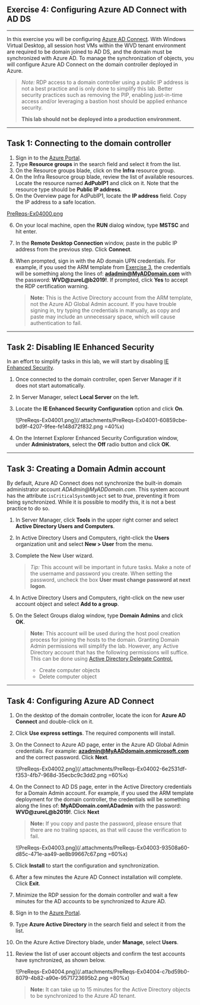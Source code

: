 Exercise 4: Configuring Azure AD Connect with AD DS
---------------------------------------------------
---
In this exercise you will be configuring [Azure AD Connect](https://docs.microsoft.com/en-us/azure/active-directory/hybrid/whatis-azure-ad-connect). With Windows Virtual Desktop, all session host VMs within the WVD tenant environment are required to be domain joined to AD DS, and the domain must be synchronized with Azure AD. To manage the synchronization of objects, you will configure Azure AD Connect on the domain controller deployed in Azure.

> *Note:* RDP access to a domain controller using a public IP address is not a best practice and is 
> only done to simplify this lab. Better security practices such as removing the PIP,
> enabling just-in-time access and/or leveraging a bastion host should be applied enhance security. 
>
> **This lab should not be deployed into a production environment.**
---
## Task 1: Connecting to the domain controller 
1. Sign in to the [Azure Portal](https://portal.azure.com/).                                                                                    
2. Type **Resource groups** in the search field and select it from the list. 
3. On the Resource groups blade, click on the **Infra** resource group. 
4. On the Infra Resource group blade, review the list of available resources. Locate the resource named **AdPubIP1** and click on it. Note that the resource type should be **Public IP address**.
5. On the Overview page for AdPubIP1, locate the **IP address** field. Copy the IP address to a safe location.

[PreReqs-Ex04000.png](attachments/PreReqs-Ex04000-4449308a-6098-4445-8bb7-a20c54dae18e.png)

6. On your local machine, open the **RUN** dialog window, type **MSTSC** and hit enter.                                                                                                                              
7. In the **Remote Desktop Connection** window, paste in the public IP address from the previous step. Click **Connect**.                                                                                               
8. When prompted, sign in with the AD domain UPN credentials. For example, if you used the ARM template from [Exercise 3](/Windows-Virtual-Desktop-on-Azure-Lab/Prerequisites/Exercise-3:-Deploying-Azure-Infrastructure-and-AD-DS), the credentials will be something along the lines of: **adadmin@MyADDomain.com** with the password: **WVD\@zureL\@b2019!**. If prompted, click **Yes** to accept the RDP certification warning.                                                   

   > **Note:** This is the Active Directory account from the ARM template, not the
   > Azure AD Global Admin account. If you have trouble signing in, try typing 
   > the credentials in manually, as copy and paste may include an unnecessary 
   > space, which will cause authentication to fail.
---
## Task 2: Disabling IE Enhanced Security
In an effort to simplify tasks in this lab, we will start by disabling [IE Enhanced Security](https://docs.microsoft.com/en-us/windows-hardware/customize/desktop/unattend/microsoft-windows-ie-esc).
1. Once connected to the domain controller, open Server Manager if it does not start automatically.
2. In Server Manager, select **Local Server** on the left.
3. Locate the **IE Enhanced Security Configuration** option and click **On**. 

   ![PreReqs-Ex04001.png](/.attachments/PreReqs-Ex04001-60859cbe-bd9f-4207-9fee-fe148d72f832.png =40%x)

4. On the Internet Explorer Enhanced Security Configuration window, under **Administrators**, select the **Off** radio button and click **OK**.
---
## Task 3: Creating a Domain Admin account
By default, Azure AD Connect does not synchronize the built-in domain administrator account *ADAdmin\@MyADDomain.com*. This system account has the attribute `isCriticalSystemObject` set to *true*, preventing it from being synchronized. While it is possible to modify this, it is not a best practice to do so.   
1. In Server Manager, click **Tools** in the upper right corner and select **Active Directory Users and Computers**.
2. In Active Directory Users and Computers, right-click the **Users** organization unit and select **New > User** from the menu.
3. Complete the New User wizard.

   > *Tip:* This account will be important in future tasks. Make a note of the username and password 
   > you create. When setting the password, uncheck the box **User must change password at next logon**. 

4. In Active Directory Users and Computers, right-click on the new user account object and select **Add to a group**. 
5. On the Select Groups dialog window, type **Domain Admins** and click **OK**.

   > **Note:** This account will be used during the host pool creation process for joining the hosts 
   > to the domain. Granting Domain Admin permissions will simplify the lab. However, any Active
   > Directory account that has the following permissions will suffice. This can
   > be done using [Active Directory Delegate
   > Control.](https://danielengberg.com/domain-join-permissions-delegate-active-directory/)
   >
   > - Create computer objects
   > - Delete computer object
 ---
## Task 4: Configuring Azure AD Connect                                                                                                                                                                                                                                         
1. On the desktop of the domain controller, locate the icon for **Azure AD Connect** and double-click on it.                                                                                                                                                                      
2. Click **Use express settings**. The required components will install.
3. On the Connect to Azure AD page, enter in the Azure AD Global Admin credentials. For example: **azadmin@MyAADdomain.onmicrosoft.com** and the correct password. Click **Next**.

   ![PreReqs-Ex04002.png](/.attachments/PreReqs-Ex04002-6e2531df-f353-4fb7-968d-35ecbc9c3dd2.png =60%x)

4. On the Connect to AD DS page, enter in the Active Directory credentials for a Domain Admin account. For example, if you used the ARM template deployment for the domain controller, the credentials will be something along the lines of: **MyADDomain.com\ADadmin** with the password: **WVD\@zureL\@b2019!**. Click **Next**

   > **Note:** If you copy and paste the password, please ensure that there are no trailing
   > spaces, as that will cause the verification to fail.

   ![PreReqs-Ex04003.png](/.attachments/PreReqs-Ex04003-93508a60-d85c-471e-aa49-ae8b99667c67.png =60%x)

5. Click **Install** to start the configuration and synchronization.   
6. After a few minutes the Azure AD Connect installation will complete. Click **Exit**.
7. Minimize the RDP session for the domain controller and wait a few minutes for the AD accounts to 
be synchronized to Azure AD.
8. Sign in to the [Azure Portal](https://portal.azure.com/).
9. Type **Azure Active Directory** in the search field and select it from the list.
10. On the Azure Active Directory blade, under **Manage**, select **Users**.
11. Review the list of user account objects and confirm the test accounts have synchronized, as shown below. 

    ![PreReqs-Ex04004.png](/.attachments/PreReqs-Ex04004-c7bd59b0-8079-4b82-a90e-9571723695b2.png =80%x)

    > **Note:** It can take up to 15 minutes for the Active Directory objects to be synchronized to the 
    > Azure AD tenant.

